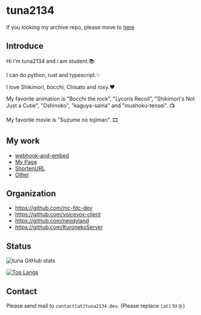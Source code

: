 # tuna2134
If you looking my archive repo, please move to [here](https://github.com/tuna2134-archive)

## Introduce
Hi i'm tuna2134 and i am student.📚

I can do python, rust and typescript.✨

I love Shikimori, bocchi, Chisato and roxy.❤️

My favorite animation is "Bocchi the rock", "Lycoris Recoil", "Shikimori's Not Just a Cutie", "Oshinoko", "kaguya-sama" and "mushoku-tensei". 📺

My favorite movie is "Suzume no tojimari". 🎞️

## My work
- [webhook-and-embed](https://tuna2134.dev/webhook-and-embed/)
- [My Page](https://tuna2134.jp/)
- [ShortenURL](https://shor.f5.si/e83249)
- [Other](https://works.tuna2134.jp/code)

## Organization
* https://github.com/mc-fdc-dev
* https://github.com/voicevox-client
* https://github.com/neodyland
* https://github.com/KuronekoServer

## Status
![tuna GitHub stats](https://github-readme-stats.vercel.app/api?username=tuna2134&show_icons=true&theme=radical)

[![Top Langs](https://github-readme-stats.vercel.app/api/top-langs/?username=tuna2134&layout=compact)](https://github.com/anuraghazra/github-readme-stats)

## Contact
Please send mail to `contact[at]tuna2134.dev`. (Please replace `[at]` to `@`.)

